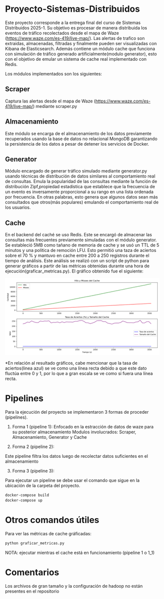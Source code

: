# Proyecto-Sistemas-Distribuidos

Este proyecto corresponde a la entrega final del curso de Sistemas Distribuidos 2025-1. Su objetivo es procesar de manera distribuida los eventos de tráfico recolectados desde el mapa de Waze (https://www.waze.com/es-419/live-map/). Las alertas de trafico son extraidas, almacenadas, filtradas y finalmente pueden ser visualizadas con Kibana de Elasticsearch. Además contiene un módulo cache que funciona con simulación de tráfico generado artificialmente(modulo generator), esto con el objetivo de emular un sistema de cache real implementado con Redis.

Los módulos implementados son los siguientes:

## Scraper 
Captura las alertas desde el mapa de Waze (https://www.waze.com/es-419/live-map/) mediante scraper.py
## Almacenamiento
Este módulo se encarga de el almacenamiento de los datos previamente recuperados usando la base de datos no relacional MongoDB garantizando la persistencia de los datos a pesar de detener los servicios de Docker.
## Generator
Módulo encargado de generar tráfico simulado mediante generator.py usando técnicas de distribución de datos similares al comportamiento real de consultas. Emula la popularidad de las consultas mediante la función de distribución Zipf,propiedad estadística que establece que la frecuencia de un evento es inversamente proporcional a su rango en una lista ordenada por frecuencia. En otras palabras, esto genera que algunos datos sean más consultados que otros(más populares) emulando el comportamiento real de los usuarios.
## Cache
En el backend del caché se uso Redis. Este se encargó de almacenar las consultas más frecuentes previamente simuladas con el módulo generator. Se estableció 5MB como tañano de memoria de cache y se usó un TTL de 5 minutos y una política de remoción LFU.
Esto permitió una taza de aciertos sobre el 70 % y mantuvo en cache entre 200 a 250 registros durante el tiempo de análisis. Este análisis se realizó con un script de python para generar gráficos a partir de las métricas obtenidas durante una hora de ejecución(graficar_metricas.py). El gráfico obtenido fue el siguiente:

![Gráfico cache](grafico_cache.png)

*En relación al resultado gráficos, cabe mencionar que la tasa de aciertos(linea azul) se ve como una línea recta debido a que este dato fluctúa entre 0 y 1, por lo que a gran escala se ve como si fuera una línea recta.

# Pipelines

Para la ejecución del proyecto se implementaron 3 formas de proceder (pipelines).

1. Forma 1 (pipeline 1):
Enfocado en la estracción de datos de waze para su posterior almacenamiento
Modulos involucrados: Scraper, Almacenamiento, Generator y Cache

2. Forma 2 (pipeline 2):

Este pipeline filtra los datos luego de recolectar datos suficientes en el almacenamiento

3. Forma 3 (pipeline 3):


Para ejecutar un pipeline se debe usar el comando que sigue en la ubicación de la carpeta del proyecto.

```bash
docker-compose build
docker-compose up       
```


# Otros comandos útiles

Para ver las métricas de cache gráficadas:

```bash
python graficar_metricas.py       
```
NOTA: ejecutar mientras el cache está en funcionamiento (pipeline 1 o 1_1)


# Comentarios

Los archivos de gran tamaño y la configuración de hadoop no están presentes en el repositorio
